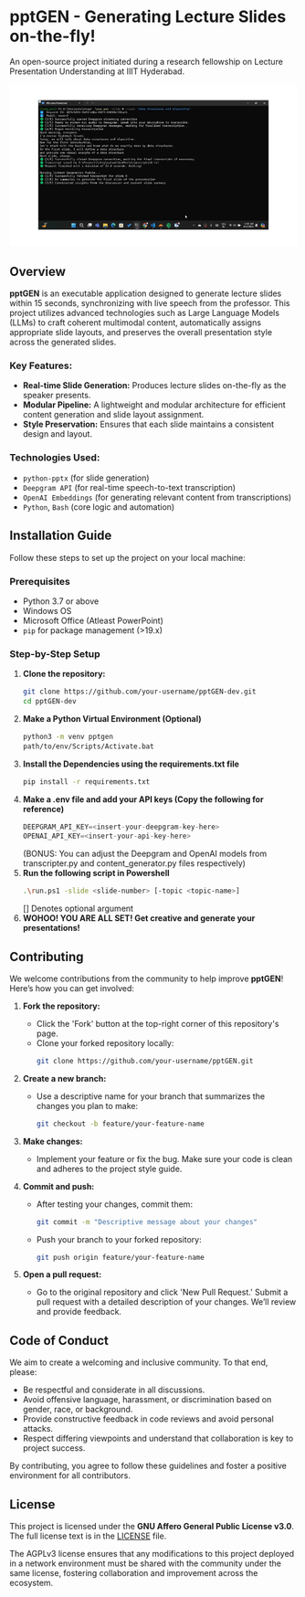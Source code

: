 # pptGEN - Generating Lecture Slides on-the-fly!

An open-source project initiated during a research fellowship on Lecture Presentation Understanding at IIIT Hyderabad.

![Demo GIF](https://raw.githubusercontent.com/NerdyVisky/pptGEN-dev/main/teaser.gif)

## Overview

**pptGEN** is an executable application designed to generate lecture slides within 15 seconds, synchronizing with live speech from the professor. This project utilizes advanced technologies such as Large Language Models (LLMs) to craft coherent multimodal content, automatically assigns appropriate slide layouts, and preserves the overall presentation style across the generated slides.

### Key Features:
- **Real-time Slide Generation:** Produces lecture slides on-the-fly as the speaker presents.
- **Modular Pipeline:** A lightweight and modular architecture for efficient content generation and slide layout assignment.
- **Style Preservation:** Ensures that each slide maintains a consistent design and layout.
  
### Technologies Used:
- `python-pptx` (for slide generation)
- `Deepgram API` (for real-time speech-to-text transcription)
- `OpenAI Embeddings` (for generating relevant content from transcriptions)
- `Python`, `Bash` (core logic and automation)

## Installation Guide

Follow these steps to set up the project on your local machine:

### Prerequisites
- Python 3.7 or above
- Windows OS
- Microsoft Office (Atleast PowerPoint)
- `pip` for package management (>19.x)

### Step-by-Step Setup

1. **Clone the repository:**
   ```bash
   git clone https://github.com/your-username/pptGEN-dev.git
   cd pptGEN-dev
   ```
2. **Make a Python Virtual Environment (Optional)**
   ```bash
   python3 -m venv pptgen
   path/to/env/Scripts/Activate.bat
   ```
3. **Install the Dependencies using the requirements.txt file**
   ```bash
   pip install -r requirements.txt
   ```
4. **Make a .env file and add your API keys (Copy the following for reference)**
   ```python
   DEEPGRAM_API_KEY=<insert-your-deepgram-key-here>
   OPENAI_API_KEY=<insert-your-api-key-here>
   ```
   (BONUS: You can adjust the Deepgram and OpenAI models from transcripter.py and content_generator.py files respectively)
5. **Run the following script in Powershell**
   ```bash
   .\run.ps1 -slide <slide-number> [-topic <topic-name>]
   ```
   \[] Denotes optional argument
6. **WOHOO! YOU ARE ALL SET! Get creative and generate your presentations!**

## Contributing

We welcome contributions from the community to help improve **pptGEN**! Here’s how you can get involved:

1. **Fork the repository:**
   - Click the 'Fork' button at the top-right corner of this repository's page.
   - Clone your forked repository locally:
     ```bash
     git clone https://github.com/your-username/pptGEN.git
     ```

2. **Create a new branch:**
   - Use a descriptive name for your branch that summarizes the changes you plan to make:
     ```bash
     git checkout -b feature/your-feature-name
     ```

3. **Make changes:**
   - Implement your feature or fix the bug. Make sure your code is clean and adheres to the project style guide.

4. **Commit and push:**
   - After testing your changes, commit them:
     ```bash
     git commit -m "Descriptive message about your changes"
     ```
   - Push your branch to your forked repository:
     ```bash
     git push origin feature/your-feature-name
     ```

5. **Open a pull request:**
   - Go to the original repository and click 'New Pull Request.' Submit a pull request with a detailed description of your changes. We’ll review and provide feedback.

## Code of Conduct

We aim to create a welcoming and inclusive community. To that end, please:

- Be respectful and considerate in all discussions.
- Avoid offensive language, harassment, or discrimination based on gender, race, or background.
- Provide constructive feedback in code reviews and avoid personal attacks.
- Respect differing viewpoints and understand that collaboration is key to project success.

By contributing, you agree to follow these guidelines and foster a positive environment for all contributors.

## License

This project is licensed under the **GNU Affero General Public License v3.0**. The full license text is in the [LICENSE](https://www.gnu.org/licenses/agpl-3.0.en.html#license-text) file.

The AGPLv3 license ensures that any modifications to this project deployed in a network environment must be shared with the community under the same license, fostering collaboration and improvement across the ecosystem.



